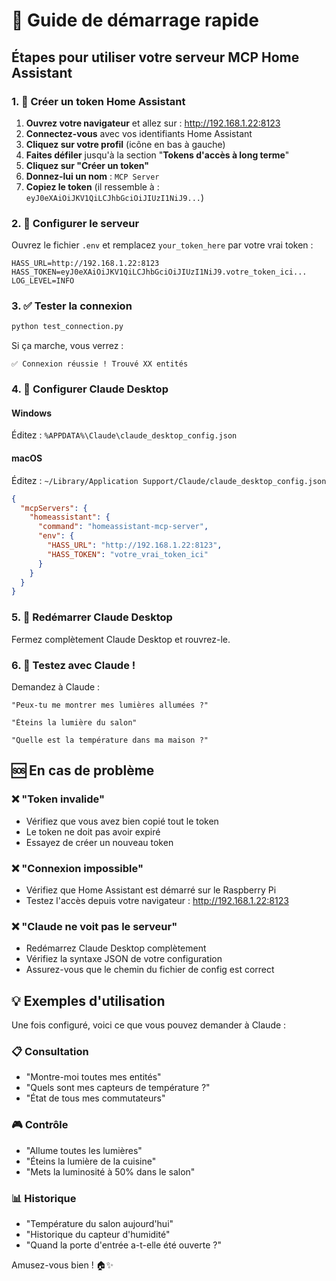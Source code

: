 # 🚀 Guide de démarrage rapide

## Étapes pour utiliser votre serveur MCP Home Assistant

### 1. 🔑 Créer un token Home Assistant

1. **Ouvrez votre navigateur** et allez sur : http://192.168.1.22:8123
2. **Connectez-vous** avec vos identifiants Home Assistant
3. **Cliquez sur votre profil** (icône en bas à gauche)
4. **Faites défiler** jusqu'à la section "**Tokens d'accès à long terme**"
5. **Cliquez sur "Créer un token"**
6. **Donnez-lui un nom** : `MCP Server`
7. **Copiez le token** (il ressemble à : `eyJ0eXAiOiJKV1QiLCJhbGciOiJIUzI1NiJ9...`)

### 2. 📝 Configurer le serveur

Ouvrez le fichier `.env` et remplacez `your_token_here` par votre vrai token :

```env
HASS_URL=http://192.168.1.22:8123
HASS_TOKEN=eyJ0eXAiOiJKV1QiLCJhbGciOiJIUzI1NiJ9.votre_token_ici...
LOG_LEVEL=INFO
```

### 3. ✅ Tester la connexion

```bash
python test_connection.py
```

Si ça marche, vous verrez :
```
✅ Connexion réussie ! Trouvé XX entités
```

### 4. 🤖 Configurer Claude Desktop

#### Windows
Éditez : `%APPDATA%\Claude\claude_desktop_config.json`

#### macOS  
Éditez : `~/Library/Application Support/Claude/claude_desktop_config.json`

```json
{
  "mcpServers": {
    "homeassistant": {
      "command": "homeassistant-mcp-server",
      "env": {
        "HASS_URL": "http://192.168.1.22:8123",
        "HASS_TOKEN": "votre_vrai_token_ici"
      }
    }
  }
}
```

### 5. 🔄 Redémarrer Claude Desktop

Fermez complètement Claude Desktop et rouvrez-le.

### 6. 🎉 Testez avec Claude !

Demandez à Claude :

```
"Peux-tu me montrer mes lumières allumées ?"
```

```
"Éteins la lumière du salon"
```

```
"Quelle est la température dans ma maison ?"
```

## 🆘 En cas de problème

### ❌ "Token invalide"
- Vérifiez que vous avez bien copié tout le token
- Le token ne doit pas avoir expiré
- Essayez de créer un nouveau token

### ❌ "Connexion impossible"
- Vérifiez que Home Assistant est démarré sur le Raspberry Pi
- Testez l'accès depuis votre navigateur : http://192.168.1.22:8123

### ❌ "Claude ne voit pas le serveur"
- Redémarrez Claude Desktop complètement
- Vérifiez la syntaxe JSON de votre configuration
- Assurez-vous que le chemin du fichier de config est correct

## 💡 Exemples d'utilisation

Une fois configuré, voici ce que vous pouvez demander à Claude :

### 📋 Consultation
- "Montre-moi toutes mes entités"
- "Quels sont mes capteurs de température ?"
- "État de tous mes commutateurs"

### 🎮 Contrôle
- "Allume toutes les lumières"
- "Éteins la lumière de la cuisine"
- "Mets la luminosité à 50% dans le salon"

### 📊 Historique
- "Température du salon aujourd'hui"
- "Historique du capteur d'humidité"
- "Quand la porte d'entrée a-t-elle été ouverte ?"

Amusez-vous bien ! 🏠✨